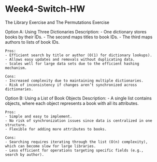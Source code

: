 # Week4-Switch-HW

The Library Exercise and The Permutations Exercise

Option A: Using Three Dictionaries
Description: - One dictionary stores books by their IDs. - The second maps titles to book IDs. - The third maps authors to lists of book IDs.

    Pros:
    - Efficient search by title or author (O(1) for dictionary lookups).
    - Allows easy updates and removals without duplicating data.
    - Scales well for large data sets due to the efficient hashing mechanism.

    Cons:
    - Increased complexity due to maintaining multiple dictionaries.
    - Risk of inconsistency if changes aren’t synchronized across dictionaries.

Option B: Using a List of Book Objects
Description: - A single list contains objects, where each object represents a book with all its attributes.

    Pros:
    - Simple and easy to implement.
    - No risk of synchronization issues since data is centralized in one structure.
    - Flexible for adding more attributes to books.

    Cons:
    - Searching requires iterating through the list (O(n) complexity), which can become slow for large libraries.
    - Less efficient for operations targeting specific fields (e.g., search by author).
